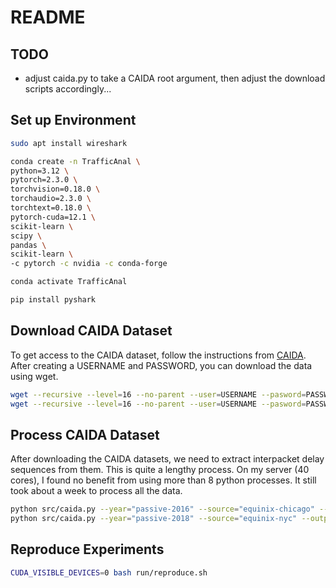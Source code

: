 # README

## TODO

- adjust caida.py to take a CAIDA root argument, then adjust the download scripts accordingly...

## Set up Environment

```bash
sudo apt install wireshark

conda create -n TrafficAnal \
python=3.12 \
pytorch=2.3.0 \
torchvision=0.18.0 \
torchaudio=2.3.0 \
torchtext=0.18.0 \
pytorch-cuda=12.1 \
scikit-learn \
scipy \
pandas \
scikit-learn \
-c pytorch -c nvidia -c conda-forge

conda activate TrafficAnal

pip install pyshark
```

## Download CAIDA Dataset

To get access to the CAIDA dataset, follow the instructions from [CAIDA](https://www.caida.org/catalog/datasets/passive_dataset/). After creating a USERNAME and PASSWORD, you can download the data using wget.

```bash
wget --recursive --level=16 --no-parent --user=USERNAME --pasword=PASSWORD "https://data/caida/org/datasets/passive-2016/"
wget --recursive --level=16 --no-parent --user=USERNAME --pasword=PASSWORD "https://data/caida/org/datasets/passive-2018/"
```

## Process CAIDA Dataset

After downloading the CAIDA datasets, we need to extract interpacket delay sequences from them. This is quite a lengthy process. On my server (40 cores), I found no benefit from using more than 8 python processes. It still took about a week to process all the data.

```bash
python src/caida.py --year="passive-2016" --source="equinix-chicago" --output="./data" --num_workers=8
python src/caida.py --year="passive-2018" --source="equinix-nyc" --output="./data" --num_workers=8
```

## Reproduce Experiments

```bash
CUDA_VISIBLE_DEVICES=0 bash run/reproduce.sh
```
